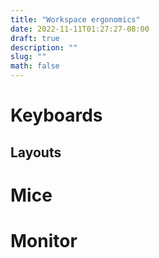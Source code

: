 ```yaml
---
title: "Workspace ergonomics"
date: 2022-11-11T01:27:27-08:00
draft: true
description: ""
slug: ""
math: false
---
```


# Keyboards

## Layouts

# Mice

# Monitor
